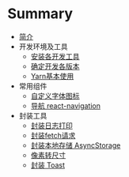 # Summary

* [简介](README.md)
* 开发环境及工具
   * [安装各开发工具](tools/install.md)
   * [确定开发各版本](tools/devVersions.md)
   * [Yarn基本使用](tools/yarn.md)
* 常用组件
   * [自定义字体图标](plugins/iconfont.md)
   * [导航 react-navigation](plugins/react-navigation.md)
* 封装工具
   * [封装日志打印](utils/log.md)
   * [封装fetch请求](utils/request.md)
   * [封装本地存储 AsyncStorage](utils/AsyncStorage.md)
   * [像素转尺寸](utils/px.md)
   * [封装 Toast](utils/toast.md)


